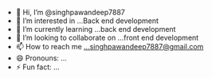 - 👋 Hi, I’m @singhpawandeep7887
- 👀 I’m interested in ...Back end development
- 🌱 I’m currently learning ...back end development
- 💞️ I’m looking to collaborate on ...front end development
- 📫 How to reach me ...singhpawandeep7887@gmail.com
- 😄 Pronouns: ...
- ⚡ Fun fact: ...

<!---
singhpawandeep7887/singhpawandeep7887 is a ✨ special ✨ repository because its `README.md` (this file) appears on your GitHub profile.
You can click the Preview link to take a look at your changes.
--->
